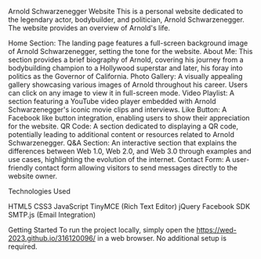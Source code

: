 
Arnold Schwarzenegger Website
This is a personal website dedicated to the legendary actor, bodybuilder, and politician, Arnold Schwarzenegger. The website provides an overview of Arnold's life.

Home Section: The landing page features a full-screen background image of Arnold Schwarzenegger, setting the tone for the website.
About Me: This section provides a brief biography of Arnold, covering his journey from a bodybuilding champion to a Hollywood superstar and later, his foray into politics as the Governor of California.
Photo Gallery: A visually appealing gallery showcasing various images of Arnold throughout his career. Users can click on any image to view it in full-screen mode.
Video Playlist: A section featuring a YouTube video player embedded with Arnold Schwarzenegger's iconic movie clips and interviews.
Like Button: A Facebook like button integration, enabling users to show their appreciation for the website.
QR Code: A section dedicated to displaying a QR code, potentially leading to additional content or resources related to Arnold Schwarzenegger.
Q&A Section: An interactive section that explains the differences between Web 1.0, Web 2.0, and Web 3.0 through examples and use cases, highlighting the evolution of the internet.
Contact Form: A user-friendly contact form allowing visitors to send messages directly to the website owner.

Technologies Used

HTML5
CSS3
JavaScript
TinyMCE (Rich Text Editor)
jQuery
Facebook SDK
SMTP.js (Email Integration)

Getting Started
To run the project locally, simply open the https://wed-2023.github.io/316120096/ in a web browser. No additional setup is required.
